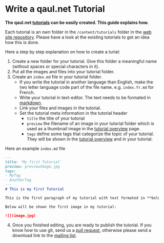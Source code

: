 # Write a qaul.net Tutorial

**The qaul.net [tutorials] can be easily created. This guide explains how.**

Each tutorial is an own folder in the `/content/tutorials` folder in the [web site repository]. Please have a look at the existing tutorials to get an idea how this is done.

Here a step by step explanation on how to create a turial:

1. Create a new folder for your tutorial. Give this folder a meaningful name (without spaces or special characters in it).
2. Put all the images and files into your tutorial folder.
3. Create an `index.md` file in your tutorial folder. 
    * If you write the tutorial in another language than English, make the two letter language code part of the file name. e.g. `index.fr.md` for French.
    * Write your tutorial in text-editor. The text needs to be formated in [markdown].
    * Link your files and images in the tutorial.
    * Set the tutorial meta information in the tutorial header
        * `title` the title of your tutorial
        * `preview` the filename of an image in your tutorial folder which is used as a thumbnail image in the [tutorial overview] page.
        * `tags` define some tags that categorize the topic of your tutorial. They will be shown in the [tutorial overview] and in your tutorial.

Here an example `index.md` file

```md
---
title: 'My first Tutorial'
preview: previewImage.jpg
tags:
- MyTag
- AnotherTag
---
# This is my first Tutorial

This is the first paragraph of my tutorial with text formated in **bold** and *italic*.

Below will be shown the first image in my tutorial:

![](image.jpg)
```

4. Once you finished editing, you are ready to publish the tutorial. If you know how to use git, send us a [pull request], otherwise please send a download link to the [mailing list].



[tutorials]: https://qaul.net/tutorials/
[web site repository]: https://git.open-communication.net/qaul/website/tree/master/content/tutorials
[markdown]: https://www.markdownguide.org/getting-started
[tutorial overview]: https://qaul.net/tutorials/
[pull request]: /social/contributions.html#submitting-a-pr
[mailing list]: https://lists.sr.ht/%7Eqaul/community
